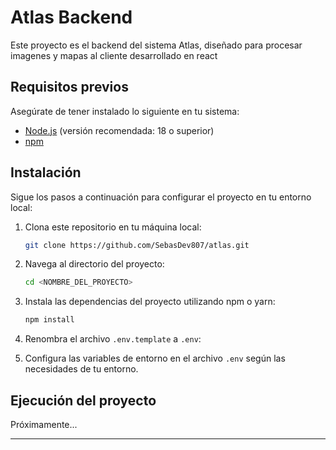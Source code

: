 # Atlas Backend

Este proyecto es el backend del sistema Atlas, diseñado para procesar imagenes y mapas al cliente desarrollado en react

## Requisitos previos

Asegúrate de tener instalado lo siguiente en tu sistema:

- [Node.js](https://nodejs.org/) (versión recomendada: 18 o superior)
- [npm](https://www.npmjs.com/)

## Instalación

Sigue los pasos a continuación para configurar el proyecto en tu entorno local:

1. Clona este repositorio en tu máquina local:
   ```bash
   git clone https://github.com/SebasDev807/atlas.git
   ```

2. Navega al directorio del proyecto:
   ```bash
   cd <NOMBRE_DEL_PROYECTO>
   ```

3. Instala las dependencias del proyecto utilizando npm o yarn:
   ```bash
   npm install
   ```

4. Renombra el archivo `.env.template` a `.env`:
 

5. Configura las variables de entorno en el archivo `.env` según las necesidades de tu entorno.

## Ejecución del proyecto

Próximamente...

---
